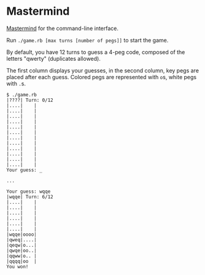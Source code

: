 # Mastermind

[Mastermind](https://en.wikipedia.org/wiki/Mastermind_(board_game)) for the command-line interface.


Run `./game.rb [max turns [number of pegs]]` to start the game.

By default, you have 12 turns to guess a 4-peg code, composed of the letters "qwerty"
(duplicates allowed). 

The first column displays your guesses, in the second column, key pegs are
placed after each guess. Colored pegs are represented with `o`s, white pegs with
`.`s. 

    $ ./game.rb 
    |????| Turn: 0/12
    |....|    |
    |....|    |
    |....|    |
    |....|    |
    |....|    |
    |....|    |
    |....|    |
    |....|    |
    |....|    |
    |....|    |
    |....|    |
    |....|    |
    Your guess: _

    ...

    Your guess: wqqe
    |wqqe| Turn: 6/12
    |....|    |
    |....|    |
    |....|    |
    |....|    |
    |....|    |
    |....|    |
    |wqqe|oooo|
    |qweq|....|
    |qeqw|o...|
    |qwqe|oo..|
    |qqww|o.. |
    |qqqq|oo  |
    You won!
